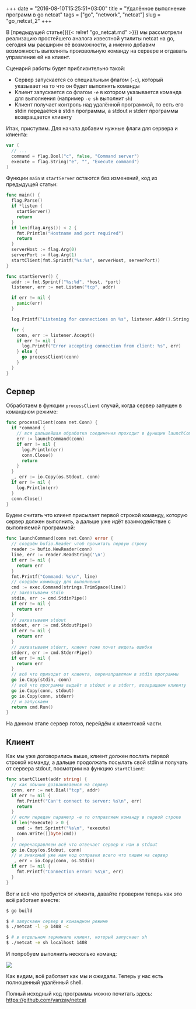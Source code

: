 +++
date = "2016-08-10T15:25:51+03:00"
title = "Удалённое выполнение программ в go netcat"
tags = ["go", "network", "netcat"]
slug = "go_netcat_2"
+++

В [предыдущей статье]({{< relref "go_netcat.md" >}}) мы рассмотрели реализацию простейшего аналога известной утилиты netcat на go, сегодня мы расширим её возможности, а именно добавим возможность выполнять произвольную команду на сервере и отдавать управление ей на клиент.

Сценарий работы будет приблизительно такой:

- Сервер запускается со специальным флагом (`-c`), который указывает на то что он будет выполнять команды
- Клиент запускается со флагом `-e` в котором указывается команда для выполнения (например `-e sh` выполнит `sh`)
- Клиент получает контроль над удалённой программой, то есть его stdin передаётся в stdin программы, а stdout и stderr программы возвращается клиенту

Итак, приступим. Для начала добавим нужные флаги для сервера и клиента:

```go
var (
  // ...
  command = flag.Bool("c", false, "Command server")
  execute = flag.String("e", "", "Execute command")
)
```

Функции `main` и `startServer` остаются без изменений, код из предыдущей статьи:

```go
func main() {
  flag.Parse()
  if *listen {
    startServer()
    return
  }
  if len(flag.Args()) < 2 {
    fmt.Println("Hostname and port required")
    return
  }
  serverHost := flag.Arg(0)
  serverPort := flag.Arg(1)
  startClient(fmt.Sprintf("%s:%s", serverHost, serverPort))
}

func startServer() {
  addr := fmt.Sprintf("%s:%d", *host, *port)
  listener, err := net.Listen("tcp", addr)

  if err != nil {
    panic(err)
  }

  log.Printf("Listening for connections on %s", listener.Addr().String())

  for {
    conn, err := listener.Accept()
    if err != nil {
      log.Printf("Error accepting connection from client: %s", err)
    } else {
      go processClient(conn)
    }
  }
}
```

## Сервер

Обработаем в функции `processClient` случай, когда сервер запущен в командном режиме:

```go
func processClient(conn net.Conn) {
  if *command {
    // вся дальшейшая обработка соединения проходит в функции launchCommand
    err := launchCommand(conn)
    if err != nil {
      log.Println(err)
      conn.Close()
      return
    }
  }
  _, err := io.Copy(os.Stdout, conn)
  if err != nil {
    log.Println(err)
  }
  conn.Close()
}
```

Будем считать что клиент присылает первой строкой команду, которую сервер должен выполнить, а дальше уже идёт взаимодействие с выполняемой программой:

```go
func launchCommand(conn net.Conn) error {
  // создаём bufio.Reader чтоб прочитать первую строку
  reader := bufio.NewReader(conn)
  line, err := reader.ReadString('\n')
  if err != nil {
    return err
  }
  fmt.Printf("Command: %s\n", line)
  // создаём комманду для выполнения
  cmd := exec.Command(strings.TrimSpace(line))
  // захватываем stdin
  stdin, err := cmd.StdinPipe()
  if err != nil {
    return err
  }
  // захватываем stdout
  stdout, err := cmd.StdoutPipe()
  if err != nil {
    return err
  }
  // захватываем stderr, клиент тоже хочет видеть ошибки
  stderr, err := cmd.StderrPipe()
  if err != nil {
    return err
  }
  // всё что приходит от клиента, перенаправляем в stdin программы
  go io.Copy(stdin, conn)
  // всё что программа выдаёт в stdout и в stderr, возвращаем клиенту
  go io.Copy(conn, stdout)
  go io.Copy(conn, stderr)
  // и запускаем
  return cmd.Run()
}
```

На данном этапе сервер готов, перейдём к клиентской части.

## Клиент

Как мы уже договорились выше, клиент должен послать первой строкой команду, а дальше продолжать посылать свой stdin и получать от сервера stdout, посмотрим на функцию `startClient`:

```go
func startClient(addr string) {
  // как обычно дозваниваемся на сервер
  conn, err := net.Dial("tcp", addr)
  if err != nil {
    fmt.Printf("Can't connect to server: %s\n", err)
    return
  }
  // если передан параметр -e то отправляем команду в первой строке
  if len(*execute) > 0 {
    cmd := fmt.Sprintf("%s\n", *execute)
    conn.Write([]byte(cmd))
  }
  // перенаправляем всё что отвечает сервер к нам в stdout
  go io.Copy(os.Stdout, conn)
  // и знакомый уже нам код отправки всего что пишем на сервер
  _, err = io.Copy(conn, os.Stdin)
  if err != nil {
    fmt.Printf("Connection error: %s\n", err)
  }
}
```

Вот и всё что требуется от клиента, давайте проверим теперь как это всё работает вместе:

```bash
$ go build

$ # запускаем сервер в командном режиме
$ ./netcat -l -p 1408 -c

$ # в отдельном терминале клиент, который запускает sh
$ ./netcat -e sh localhost 1408
```

И попробуем выполнить несколько команд:

![](/images/netcat_command.png)

Как видим, всё работает как мы и ожидали. Теперь у нас есть полноценный удалённый shell.

Полный исходный код программы можно почитать здесь: https://github.com/yanzay/netcat

